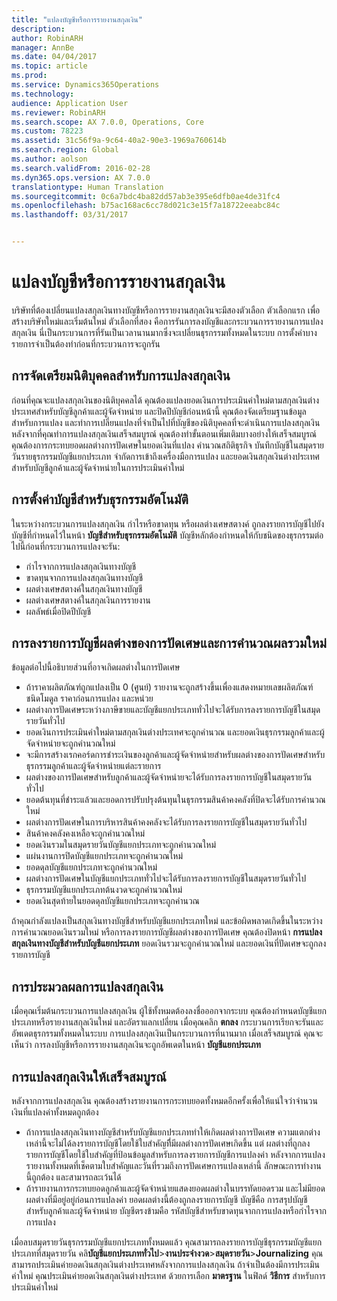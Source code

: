 ```yaml
---
title: "แปลงบัญชีหรือการรายงานสกุลเงิน"
description: 
author: RobinARH
manager: AnnBe
ms.date: 04/04/2017
ms.topic: article
ms.prod: 
ms.service: Dynamics365Operations
ms.technology: 
audience: Application User
ms.reviewer: RobinARH
ms.search.scope: AX 7.0.0, Operations, Core
ms.custom: 78223
ms.assetid: 31c56f9a-9c64-40a2-90e3-1969a760614b
ms.search.region: Global
ms.author: aolson
ms.search.validFrom: 2016-02-28
ms.dyn365.ops.version: AX 7.0.0
translationtype: Human Translation
ms.sourcegitcommit: 0c6a7bdc4ba82dd57ab3e395e6dfb0ae4de31fc4
ms.openlocfilehash: b75ac168ac6cc78d021c3e15f7a18722eeabc84c
ms.lasthandoff: 03/31/2017


---
```


# <a name="convert-accounting-or-reporting-currencies"></a>แปลงบัญชีหรือการรายงานสกุลเงิน



บริษัทที่ต้องเปลี่ยนแปลงสกุลเงินทางบัญชีหรือการรายงานสกุลเงินจะมีสองตัวเลือก ตัวเลือกแรก เพื่อสร้างบริษัทใหม่และเริ่มต้นใหม่ ตัวเลือกที่สอง คือการรันการลงบัญชีและกระบวนการรายงานการแปลงสกุลเงิน นี่เป็นกระบวนการที่รันเป็นเวลานานมากซึ่งจะเปลี่ยนธุรกรรมทั้งหมดในระบบ การตั้งค่าบางรายการจำเป็นต้องทำก่อนที่กระบวนการจะถูกรัน

## <a name="preparing-the-legal-entity-for-currency-conversion"></a>การจัดเตรียมนิติบุคคลสำหรับการแปลงสกุลเงิน
ก่อนที่คุณจะแปลงสกุลเงินของนิติบุคคลได้ คุณต้องแปลงยอดเงินการประเมินค่าใหม่ตามสกุลเงินต่างประเทศสำหรับบัญชีลูกค้าและผู้จัดจำหน่าย และปิดปีบัญชีก่อนหน้านี้ คุณต้องจัดเตรียมฐานข้อมูลสำหรับการแปลง และทำการเปลี่ยนแปลงที่จำเป็นไปที่บัญชีของนิติบุคคลที่จะดำเนินการแปลงสกุลเงิน หลังจากที่คุณทำการแปลงสกุลเงินเสร็จสมบูรณ์ คุณต้องทำขั้นตอนเพิ่มเติมบางอย่างให้เสร็จสมบูรณ์ คุณต้องการกระทบยอดผลต่างการปัดเศษในยอดเงินที่แปลง คำนวณสถิติธุรกิจ บันทึกบัญชีในสมุดรายวันรายธุรกรรมบัญชีแยกประเภท จำกัดการเข้าถึงเครื่องมือการแปลง และยอดเงินสกุลเงินต่างประเทศสำหรับบัญชีลูกค้าและผู้จัดจำหน่ายในการประเมินค่าใหม่

## <a name="setting-up-accounts-for-automatic-transactions"></a>การตั้งค่าบัญชีสำหรับธุรกรรมอัตโนมัติ
ในระหว่างกระบวนการแปลงสกุลเงิน กำไรหรือขาดทุน หรือผลต่างเศษสตางค์ ถูกลงรายการบัญชีไปยังบัญชีที่กำหนดไว้ในหน้า **บัญชีสำหรับธุรกรรมอัตโนมัติ** บัญชีหลักต้องกำหนดให้กับชนิดของธุรกรรมต่อไปนี้ก่อนที่กระบวนการแปลงจะรัน:

-   กำไรจากการแปลงสกุลเงินทางบัญชี
-   ขาดทุนจากการแปลงสกุลเงินทางบัญชี
-   ผลต่างเศษสตางค์ในสกุลเงินทางบัญชี
-   ผลต่างเศษสตางค์ในสกุลเงินการรายงาน
-   ผลลัพธ์เมื่อปิดปีบัญชี

## <a name="posting-rounding-differences-and-sum-recalculations"></a>การลงรายการบัญชีผลต่างของการปัดเศษและการคำนวณผลรวมใหม่
ข้อมูลต่อไปนี้อธิบายส่วนที่อาจเกิดผลต่างในการปัดเศษ

-   ถ้าราคาผลิตภัณฑ์ถูกแปลงเป็น 0 (ศูนย์) รายงานจะถูกสร้างขึ้นเพื่องแสดงหมายเลขผลิตภัณฑ์ ชนิดโมดูล ราคาก่อนการแปลง และหน่วย
-   ผลต่างการปัดเศษระหว่างภาษีขายและบัญชีแยกประเภททั่วไปจะได้รับการลงรายการบัญชีในสมุดรายวันทั่วไป
-   ยอดเงินการประเมินค่าใหม่ตามสกุลเงินต่างประเทศจะถูกคำนวณ และยอดเงินธุรกรรมลูกค้าและผู้จัดจำหน่ายจะถูกคำนวณใหม่
-   จะมีการสร้างเรกคอร์ดการชำระเงินของลูกค้าและผู้จัดจำหน่ายสำหรับผลต่างของการปัดเศษสำหรับธุรกรรมลูกค้าและผู้จัดจำหน่ายแต่ละรายการ
-   ผลต่างของการปัดเศษสำหรับลูกค้าและผู้จัดจำหน่ายจะได้รับการลงรายการบัญชีในสมุดรายวันทั่วไป
-   ยอดต้นทุนที่ชำระแล้วและยอดการปรับปรุงต้นทุนในธุรกรรมสินค้าคงคลังที่ปิดจะได้รับการคำนวณใหม่
-   ผลต่างการปัดเศษในการบริหารสินค้าคงคลังจะได้รับการลงรายการบัญชีในสมุดรายวันทั่วไป
-   สินค้าคงคลังคงเหลือจะถูกคำนวณใหม่
-   ยอดเงินรวมในสมุดรายวันบัญชีแยกประเภทจะถูกคำนวณใหม่
-   แผ่นงานการปิดบัญชีแยกประเภทจะถูกคำนวณใหม่
-   ยอดดุลบัญชีแยกประเภทจะถูกคำนวณใหม่
-   ผลต่างการปัดเศษในบัญชีแยกประเภททั่วไปจะได้รับการลงรายการบัญชีในสมุดรายวันทั่วไป
-   ธุรกรรมบัญชีแยกประเภทต้นงวดจะถูกคำนวณใหม่
-   ยอดเงินสุดท้ายในยอดดุลบัญชีแยกประเภทจะถูกคำนวณ

ถ้าคุณกำลังแปลงเป็นสกุลเงินทางบัญชีสำหรับบัญชีแยกประเภทใหม่ และข้อผิดพลาดเกิดขึ้นในระหว่างการคำนวณยอดเงินรวมใหม่ หรือการลงรายการบัญชีผลต่างของการปัดเศษ คุณต้องปิดหน้า **การแปลงสกุลเงินทางบัญชีสำหรับบัญชีแยกประเภท** ยอดเงินรวมจะถูกคำนวณใหม่ และยอดเงินที่ปัดเศษจะถูกลงรายการบัญชี

## <a name="processing-the-currency-conversion"></a>การประมวลผลการแปลงสกุลเงิน
เมื่อคุณเริ่มต้นกระบวนการแปลงสกุลเงิน ผู้ใช้ทั้งหมดต้องลงชื่อออกจากระบบ คุณต้องกำหนดบัญชีแยกประเภทหรือรายงานสกุลเงินใหม่ และอัตราแลกเปลี่ยน เมื่อคุณคลิก **ตกลง** กระบวนการเรียกจะรันและอัพเดตธุรกรรมทั้งหมดในระบบ การแปลงสกุลเงินเป็นกระบวนการที่นานมาก เมื่อเสร็จสมบูรณ์ คุณจะเห็นว่า การลงบัญชีหรือการรายงานสกุลเงินจะถูกอัพเดตในหน้า **บัญชีแยกประเภท**

## <a name="completing-the-currency-conversion"></a>การแปลงสกุลเงินให้เสร็จสมบูรณ์
หลังจากการแปลงสกุลเงิน คุณต้องสร้างรายงานการกระทบยอดทั้งหมดอีกครั้งเพื่อให้แน่ใจว่าจำนวนเงินที่แปลงค่าทั้งหมดถูกต้อง

-   ถ้าการแปลงสกุลเงินทางบัญชีสำหรับบัญชีแยกประเภททำให้เกิดผลต่างการปัดเศษ ความแตกต่างเหล่านี้จะไม่ได้ลงรายการบัญชีโดยใช้ใบสำคัญที่ีมีผลต่างการปัดเศษเกิดขึ้น แต่ ผลต่างที่ถูกลงรายการบัญชีโดยใช้ใบสำคัญที่ป้อนข้อมูลสำหรับการลงรายการบัญชีการแปลงค่า หลังจากการแปลง รายงานทั้งหมดที่เช็คตามใบสำคัญและวันที่รวมถึงการปัดเศษการแปลงเหล่านี้ ลักษณะการทำงานนี้ถูกต้อง และสามารถละเว้นได้
-   ถ้ารายงานการกระทบยอดลูกค้าและผู้จัดจำหน่ายแสดงยอดผลต่างในบรรทัดยอดรวม และไม่มียอดผลต่างที่มีอยู่อยู่ก่อนการแปลงค่า ยอดผลต่างนี้ต้องถูกลงรายการบัญชี บัญชีคือ การสรุปบัญชีสำหรับลูกค้าและผู้จัดจำหน่าย บัญชีตรงข้ามคือ รหัสบัญชีสำหรับขาดทุนจากการแปลงหรือกำไรจากการแปลง

เมื่อลบสมุดรายวันธุรกรรมบัญชีแยกประเภททั้งหมดแล้ว คุณสามารถลงรายการบัญชีธุรกรรมบัญชีแยกประเภทที่สมุดรายวัน คลิ**บัญชีแยกประเภททั่วไป**&gt;**งานประจำงวด**&gt;**สมุดรายวัน**&gt;**Journalizing** คุณสามารถประเมินค่ายอดเงินสกุลเงินต่างประเทศหลังจากการแปลงสกุลเงิน ถ้าจำเป็นต้องมีการประเมินค่าใหม่ คุณประเมินค่ายอดเงินสกุลเงินต่างประเทศ ด้วยการเลือก **มาตรฐาน** ในฟิลด์ **วิธีการ** สำหรับการประเมินค่าใหม่


